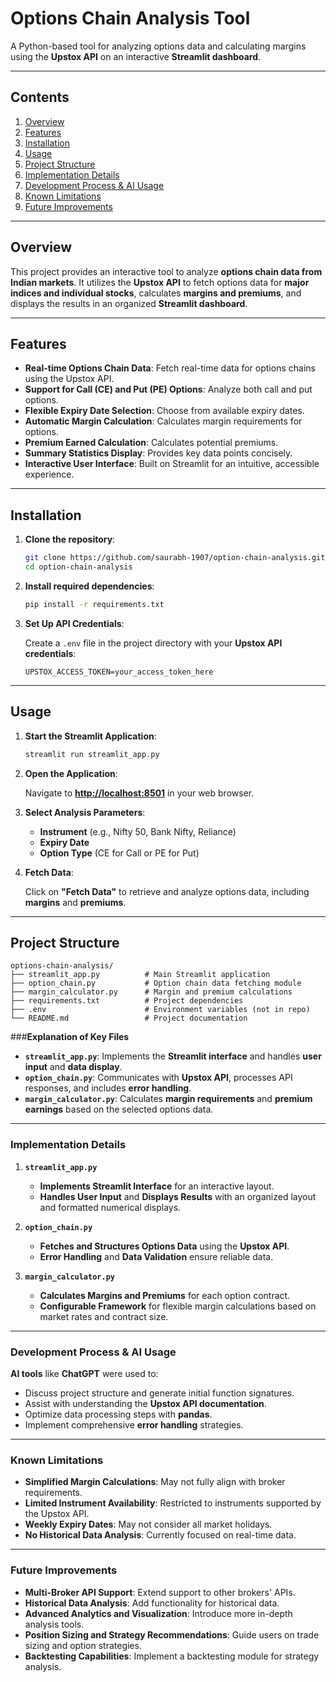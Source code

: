 # **Options Chain Analysis Tool**

A Python-based tool for analyzing options data and calculating margins using the **Upstox API** on an interactive **Streamlit dashboard**.

---

## **Contents**
1. [Overview](#overview)
2. [Features](#features)
3. [Installation](#installation)
4. [Usage](#usage)
5. [Project Structure](#project-structure)
6. [Implementation Details](#implementation-details)
7. [Development Process & AI Usage](#development-process--ai-usage)
8. [Known Limitations](#known-limitations)
9. [Future Improvements](#future-improvements)

---

## **Overview**

This project provides an interactive tool to analyze **options chain data from Indian markets**. It utilizes the **Upstox API** to fetch options data for **major indices and individual stocks**, calculates **margins and premiums**, and displays the results in an organized **Streamlit dashboard**.

---

## **Features**

- **Real-time Options Chain Data**: Fetch real-time data for options chains using the Upstox API.
- **Support for Call (CE) and Put (PE) Options**: Analyze both call and put options.
- **Flexible Expiry Date Selection**: Choose from available expiry dates.
- **Automatic Margin Calculation**: Calculates margin requirements for options.
- **Premium Earned Calculation**: Calculates potential premiums.
- **Summary Statistics Display**: Provides key data points concisely.
- **Interactive User Interface**: Built on Streamlit for an intuitive, accessible experience.

---

## **Installation**

1. **Clone the repository**:

    ```bash
    git clone https://github.com/saurabh-1907/option-chain-analysis.git
    cd option-chain-analysis
    ```

2. **Install required dependencies**:

    ```bash
    pip install -r requirements.txt
    ```

3. **Set Up API Credentials**:

    Create a `.env` file in the project directory with your **Upstox API credentials**:

    ```plaintext
    UPSTOX_ACCESS_TOKEN=your_access_token_here
    ```

---

## **Usage**

1. **Start the Streamlit Application**:

    ```bash
    streamlit run streamlit_app.py
    ```

2. **Open the Application**:

    Navigate to **[http://localhost:8501](http://localhost:8501)** in your web browser.

3. **Select Analysis Parameters**:

    - **Instrument** (e.g., Nifty 50, Bank Nifty, Reliance)
    - **Expiry Date**
    - **Option Type** (CE for Call or PE for Put)

4. **Fetch Data**:

    Click on **"Fetch Data"** to retrieve and analyze options data, including **margins** and **premiums**.

---

## **Project Structure**
 ```plaintext
options-chain-analysis/
├── streamlit_app.py          # Main Streamlit application
├── option_chain.py           # Option chain data fetching module
├── margin_calculator.py      # Margin and premium calculations
├── requirements.txt          # Project dependencies
├── .env                      # Environment variables (not in repo)
└── README.md                 # Project documentation
```


 ###**Explanation of Key Files**

- **`streamlit_app.py`**: Implements the **Streamlit interface** and handles **user input** and **data display**.
- **`option_chain.py`**: Communicates with **Upstox API**, processes API responses, and includes **error handling**.
- **`margin_calculator.py`**: Calculates **margin requirements** and **premium earnings** based on the selected options data.

---

### **Implementation Details**

1. **`streamlit_app.py`**
   - **Implements Streamlit Interface** for an interactive layout.
   - **Handles User Input** and **Displays Results** with an organized layout and formatted numerical displays.

2. **`option_chain.py`**
   - **Fetches and Structures Options Data** using the **Upstox API**.
   - **Error Handling** and **Data Validation** ensure reliable data.

3. **`margin_calculator.py`**
   - **Calculates Margins and Premiums** for each option contract.
   - **Configurable Framework** for flexible margin calculations based on market rates and contract size.

---

### **Development Process & AI Usage**

**AI tools** like **ChatGPT** were used to:

- Discuss project structure and generate initial function signatures.
- Assist with understanding the **Upstox API documentation**.
- Optimize data processing steps with **pandas**.
- Implement comprehensive **error handling** strategies.

---

### **Known Limitations**

- **Simplified Margin Calculations**: May not fully align with broker requirements.
- **Limited Instrument Availability**: Restricted to instruments supported by the Upstox API.
- **Weekly Expiry Dates**: May not consider all market holidays.
- **No Historical Data Analysis**: Currently focused on real-time data.

---

### **Future Improvements**

- **Multi-Broker API Support**: Extend support to other brokers' APIs.
- **Historical Data Analysis**: Add functionality for historical data.
- **Advanced Analytics and Visualization**: Introduce more in-depth analysis tools.
- **Position Sizing and Strategy Recommendations**: Guide users on trade sizing and option strategies.
- **Backtesting Capabilities**: Implement a backtesting module for strategy analysis.
